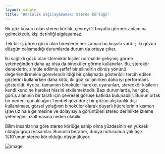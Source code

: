 ```yaml
---
layout: single
title: "Derinlik algılayamamak: Stereo körlüğü"
---
```

Bir göz kusuru olan stereo körlük, çevreyi 2 boyutlu görmek anlamına gelmektedir, kişi derinliği algılayamaz.

Tek bir iş gören gözü olan bireylerin her zaman bu koşulu vardır; iki gözün düzgün çalışmadığı durumlarda durum da ortaya çıkar.

İki sağlıklı gözü olan stereokör kişiler normalde gelişmiş görme yeteneğinden daha az olsa da binoküler görme kullanırlar. Bu, sterekör deneklerin, simüle edilmiş şeffaf bir silindirin dönüş yönünü değerlendirmekle görevlendirildiği bir çalışmada gösterildi: tercih edilen gözlerini kullanırken daha kötü, iki göz kullanırken daha iyi performans gösterildi. Ayrıca, tamamen binoküler hareket uyaranları, stereokör kişilerin kendi kendine hareket hissini etkilemektedir. Bazı durumlarda, her göz, görüş alanının bir tarafı için çevresel görüşe katkıda bulunabilir. Bunun ortak bir nedeni çocukluğun 'tembel gözüdür'; bir gözün alışkanlık dışı kullanılması, görsel yolağının binoküler olarak duyarlı hücrelerinin kısmen işlevsiz hale gelmesine ve dolayısıyla görüntüleri stereo derinlikte izleme yeteneğini azaltmasına neden olabilir.

Bilim insanlarına göre stereo körlüğe sahip olma yüzdesinin en yüksek olduğu grup ressamlar. Bununla beraber, dünya nüfusunun yaklaşık %10'unun stereo kör olduğu düşünülüyor. 

![image](https://c1.staticflickr.com/4/3210/2672109742_1b07f45d14_b.jpg)
